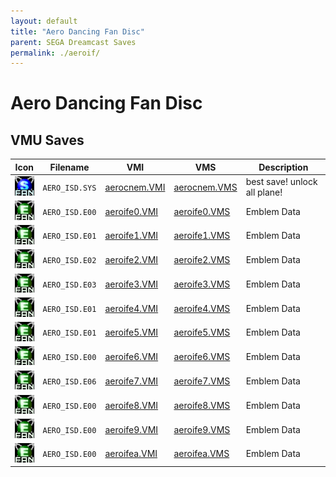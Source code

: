 ```yaml
---
layout: default
title: "Aero Dancing Fan Disc"
parent: SEGA Dreamcast Saves
permalink: ./aeroif/
---
```

# Aero Dancing Fan Disc

## VMU Saves

| Icon | Filename | VMI | VMS | Description |
|------|----------|-----|-----|-------------|
| ![Aero Dancing Fan Disc](../icons/AERO_ISD.SYS.GIF) | `AERO_ISD.SYS` | [aerocnem.VMI](aerocnem.VMI) | [aerocnem.VMS](aerocnem.VMS) | best save! unlock all plane! |
| ![Aero Dancing Fan Disc](../icons/AERO_ISD.E00.GIF) | `AERO_ISD.E00` | [aeroife0.VMI](aeroife0.VMI) | [aeroife0.VMS](aeroife0.VMS) | Emblem Data |
| ![Aero Dancing Fan Disc](../icons/AERO_ISD.E01.GIF) | `AERO_ISD.E01` | [aeroife1.VMI](aeroife1.VMI) | [aeroife1.VMS](aeroife1.VMS) | Emblem Data |
| ![Aero Dancing Fan Disc](../icons/AERO_ISD.E02.GIF) | `AERO_ISD.E02` | [aeroife2.VMI](aeroife2.VMI) | [aeroife2.VMS](aeroife2.VMS) | Emblem Data |
| ![Aero Dancing Fan Disc](../icons/AERO_ISD.E03.GIF) | `AERO_ISD.E03` | [aeroife3.VMI](aeroife3.VMI) | [aeroife3.VMS](aeroife3.VMS) | Emblem Data |
| ![Aero Dancing Fan Disc](../icons/AERO_ISD.E01.GIF) | `AERO_ISD.E01` | [aeroife4.VMI](aeroife4.VMI) | [aeroife4.VMS](aeroife4.VMS) | Emblem Data |
| ![Aero Dancing Fan Disc](../icons/AERO_ISD.E01.GIF) | `AERO_ISD.E01` | [aeroife5.VMI](aeroife5.VMI) | [aeroife5.VMS](aeroife5.VMS) | Emblem Data |
| ![Aero Dancing Fan Disc](../icons/AERO_ISD.E00.GIF) | `AERO_ISD.E00` | [aeroife6.VMI](aeroife6.VMI) | [aeroife6.VMS](aeroife6.VMS) | Emblem Data |
| ![Aero Dancing Fan Disc](../icons/AERO_ISD.E06.GIF) | `AERO_ISD.E06` | [aeroife7.VMI](aeroife7.VMI) | [aeroife7.VMS](aeroife7.VMS) | Emblem Data |
| ![Aero Dancing Fan Disc](../icons/AERO_ISD.E00.GIF) | `AERO_ISD.E00` | [aeroife8.VMI](aeroife8.VMI) | [aeroife8.VMS](aeroife8.VMS) | Emblem Data |
| ![Aero Dancing Fan Disc](../icons/AERO_ISD.E00.GIF) | `AERO_ISD.E00` | [aeroife9.VMI](aeroife9.VMI) | [aeroife9.VMS](aeroife9.VMS) | Emblem Data |
| ![Aero Dancing Fan Disc](../icons/AERO_ISD.E00.GIF) | `AERO_ISD.E00` | [aeroifea.VMI](aeroifea.VMI) | [aeroifea.VMS](aeroifea.VMS) | Emblem Data |
